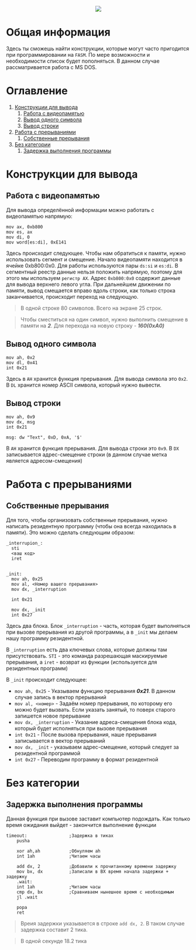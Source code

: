 <p align="center"><img src="https://media.giphy.com/media/WT3ulJmR8Fv1fidZIK/giphy.gif"></p>

# Общая информация

Здесь ты сможешь найти конструкции, которые могут часто пригодится при программировании на `FASM`. По мере возможности и необходимости список будет пополняться. В данном случае рассматривается работа с MS DOS.

# Оглавление

1. [Конструкции для вывода](https://github.com/IUTen/Yps_ASM_Useful-parts/edit/main/README.md#%D0%BA%D0%BE%D0%BD%D1%81%D1%82%D1%80%D1%83%D0%BA%D1%86%D0%B8%D0%B8-%D0%B4%D0%BB%D1%8F-%D0%B2%D1%8B%D0%B2%D0%BE%D0%B4%D0%B0)
    1. [Работа с видеопамятью](https://github.com/IUTen/Yps_ASM_Useful-parts/edit/main/README.md#%D1%80%D0%B0%D0%B1%D0%BE%D1%82%D0%B0-%D1%81-%D0%B2%D0%B8%D0%B4%D0%B5%D0%BE%D0%BF%D0%B0%D0%BC%D1%8F%D1%82%D1%8C%D1%8E)
    2. [Вывод одного символа](https://github.com/IUTen/Yps_ASM_Useful-parts/edit/main/README.md#%D0%B2%D1%8B%D0%B2%D0%BE%D0%B4-%D0%BE%D0%B4%D0%BD%D0%BE%D0%B3%D0%BE-%D1%81%D0%B8%D0%BC%D0%B2%D0%BE%D0%BB%D0%B0)
    3. [Вывод строки](https://github.com/IUTen/Yps_ASM_Useful-parts/edit/main/README.md#%D0%B2%D1%8B%D0%B2%D0%BE%D0%B4-%D1%81%D1%82%D1%80%D0%BE%D0%BA%D0%B8)
2. [Работа с прерываниями](https://github.com/IUTen/Yps_ASM_Useful-parts/edit/main/README.md#%D1%80%D0%B0%D0%B1%D0%BE%D1%82%D0%B0-%D1%81-%D0%BF%D1%80%D0%B5%D1%80%D1%8B%D0%B2%D0%B0%D0%BD%D0%B8%D1%8F%D0%BC%D0%B8)
    1. [Собственные прерывания](https://github.com/IUTen/Yps_ASM_Useful-parts/edit/main/README.md#%D1%81%D0%BE%D0%B1%D1%81%D1%82%D0%B2%D0%B5%D0%BD%D0%BD%D1%8B%D0%B5-%D0%BF%D1%80%D0%B5%D1%80%D1%8B%D0%B2%D0%B0%D0%BD%D0%B8%D1%8F)
3. [Без категории](https://github.com/IUTen/Yps_ASM_Useful-parts/edit/main/README.md#%D0%B1%D0%B5%D0%B7-%D0%BA%D0%B0%D1%82%D0%B5%D0%B3%D0%BE%D1%80%D0%B8%D0%B8)
    1. [Задержка выполнения программы](https://github.com/IUTen/Yps_ASM_Useful-parts/edit/main/README.md#%D0%B7%D0%B0%D0%B4%D0%B5%D1%80%D0%B6%D0%BA%D0%B0-%D0%B2%D1%8B%D0%BF%D0%BE%D0%BB%D0%BD%D0%B5%D0%BD%D0%B8%D1%8F-%D0%BF%D1%80%D0%BE%D0%B3%D1%80%D0%B0%D0%BC%D0%BC%D1%8B)
   
# Конструкции для вывода



## Работа с видеопамятью

Для вывода определённой информации можно работать с видеопамятью напрямую:

```ASM
mov ax, 0xb800
mov es, ax
mov di, 0
mov word[es:di], 0xE141
```

Здесь происходит следующее. Чтобы нам обратиться к памяти, нужно использовать сегмент и смещение. Начало видеопамяти находится в ячейке 0xb800:0x0. Для работы используются пары `ds:si` и `es:di`.
В сегментный реестр данные нельзя положить напрямую, поэтому для этого мы используем `регистр АХ`.
Адрес `0xb800:0x0` содержит данные для вывода верхнего левого угла. При дальнейшем движении по памяти, вывод смещается вправо вдоль строки, как только строка заканчивается, происходит переход на следующую.

> В одной строке 80 символов. Всего на экране 25 строк.

> Чтобы сместиться на один символ, нужно выполнить смещение в памяти на ***2***. Для перехода на новую строку - ***160(0xA0)***



## Вывод одного символа

```ASM
mov ah, 0x2
mov dl, 0x41
int 0x21
```

Здесь в `AH` хранится функция прерывания. Для вывода символа это `0x2`. В `DL` хранится номер ASCII символа, который нужно вывести.



## Вывод строки

```ASM
mov ah, 0x9
mov dx, msg
int 0x21

msg: dw "Text", 0xD, 0xA, '$'
```

В `AH` хранится функция прерывания. Для вывода строки это `0x9`. В `DX` записывается адрес-смещение строки (в данном случае метка является адресом-смещения)




# Работа с прерываниями



## Собственные прерывания

Для того, чтобы организовать собственные прерывания, нужно написать резидентную программу (чтобы она всегда находилась в памяти). Это можно сделать следующим образом:

```ASM
_interrupion_:
  sti
  <ваш код>
  iret


_init:
  mov ah, 0x25
  mov al, <Номер вашего прерывания>
  mov dx, _interruption

  int 0x21

  mov dx, _init
  int 0x27
```

Здесь два блока. Блок `_interruption` - часть, которая будет выполняться при вызове прерывания из другой программы, а в `_init` мы делаем нашу программу резидентной.

В `_interruption` есть два ключевых слова, которые должны там присутствовать. `STI` - это команда разрешающая маскируемые прерывания, а `iret` - возврат из функции (используется для резидентных программ)

В `_init` происходит следующее:

+ `mov ah, 0x25` - Указываем функцию прерывания ***0x21***. В данном случае запись в вектор прерываний
+ `mov al, <номер>` - Задаём номер прерывания, по которому его можно будет вызвать. Если указать занятый, то поверх старого запишется новое прерывание
+ `mov dx, _interruption` - Указание адреса-смещения блока кода, который будет исполняться при вызове прерывания
+ `int 0x21` - После вызова прерывания, наше прерывания записывается в вектор прерываний
+ `mov dx, _init` - указываем адрес-смещение, который следует за резидентной программой
+ `int 0x27` - Переводим программу в формат резидентной



# Без категории



## Задержка выполнения программы

Данная функция при вызове заставит компьютер подождать. Как только время ожидания выйдет - закончится выполнение функции

```ASM
timeout:                ;Задержка в тиках
    pusha

    xor ah,ah           ;Обнуляем ah
    int 1ah             ;Читаем часы

    add dx, 2           ;Добавили к прочитанному времени задержку
    mov bx, dx          ;Записали в BX время начала задержки + задержку
    .wait:
    int 1ah             ;Читаем часы
    cmp dx, bx          ;Сравниваем нынешнее время с необходимым 
    jl .wait

    popa
    ret 
```

> Вреия задержки указывается в строке `add dx, 2`. В таком случае задержка составит 2 тика.

> В одной секунде 18.2 тика
